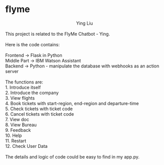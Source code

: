 # flyme
<div align=center>Ying Liu</div><br>
This project is related to the FlyMe Chatbot - Ying.
<br><br>
Here is the code contains:<br><br>
Frontend    -> Flask in Python <br>
Middle Part -> IBM Watson Assistant <br>
Backend     -> Python - manipulate the database with webhooks as an action server <br>
<br>
The functions are:<br>
1. Introduce itself<br>
2. Introduce the company<br>
3. View flights<br>
4. Book tickets with start-region, end-region and departure-time<br>
5. Check tickets with ticket code<br>
6. Cancel tickets with ticket code<br>
7. View doc<br>
8. View Bureau<br>
9. Feedback<br>
10. Help<br>
11. Restart<br>
12. Check User Data<br>
<br>
The details and logic of code could be easy to find in my app.py.
